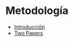 # Metodología

- [Introducción][INTRODUCCION]
- [Two Papers][TWOPAPERS]

[INTRODUCCION]: Introducción.md
[TWOPAPERS]: TwoPapers.md